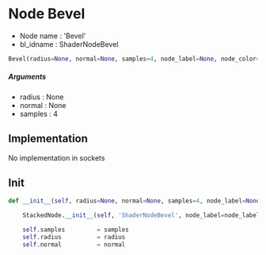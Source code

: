 # Node Bevel

- Node name : 'Bevel'
- bl_idname : ShaderNodeBevel


``` python
Bevel(radius=None, normal=None, samples=4, node_label=None, node_color=None)
```
##### Arguments

- radius : None
- normal : None
- samples : 4

## Implementation

No implementation in sockets

## Init

``` python
def __init__(self, radius=None, normal=None, samples=4, node_label=None, node_color=None):

    StackedNode.__init__(self, 'ShaderNodeBevel', node_label=node_label, node_color=node_color)

    self.samples         = samples
    self.radius          = radius
    self.normal          = normal
```
